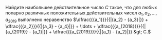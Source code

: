 Найдите наибольшее действительное  число $C$ такое, что для любых попарно различных положительных действительных чисел $a_1, a_2, \ldots , a_{2019}$ выполнено неравенство $\dfrac{{{a_1}}}{{|{a_2} - {a_3}|}} + \dfrac{{{a_2}}}{{|{a_3} - {a_4}|}} +  \ldots    + \dfrac{{{a_{2018}}}}{{|{a_{2019}} - {a_1}|}} + \dfrac{{{a_{2019}}}}{{|{a_1} - {a_2}|}} &gt; C.$